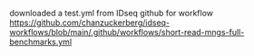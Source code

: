 downloaded a test.yml from IDseq github for workflow
https://github.com/chanzuckerberg/idseq-workflows/blob/main/.github/workflows/short-read-mngs-full-benchmarks.yml
